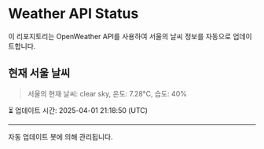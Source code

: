 
# Weather API Status

이 리포지토리는 OpenWeather API를 사용하여 서울의 날씨 정보를 자동으로 업데이트합니다.

## 현재 서울 날씨
> 서울의 현재 날씨: clear sky, 온도: 7.28°C, 습도: 40%

⏳ 업데이트 시간: 2025-04-01 21:18:50 (UTC)

---
자동 업데이트 봇에 의해 관리됩니다.

